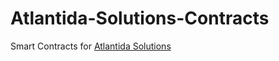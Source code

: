 # Atlantida-Solutions-Contracts
Smart Contracts for [Atlantida Solutions](https://atlantida.solutions/)
